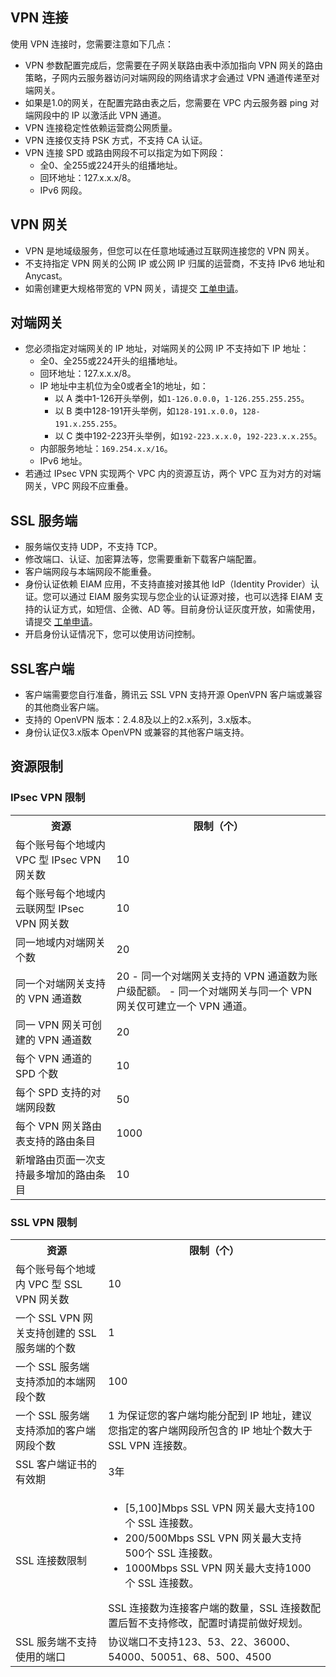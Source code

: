## VPN 连接
使用 VPN 连接时，您需要注意如下几点：
 - VPN 参数配置完成后，您需要在子网关联路由表中添加指向 VPN 网关的路由策略，子网内云服务器访问对端网段的网络请求才会通过 VPN 通道传递至对端网关。
 - 如果是1.0的网关，在配置完路由表之后，您需要在 VPC 内云服务器 ping 对端网段中的 IP 以激活此 VPN 通道。
 - VPN 连接稳定性依赖运营商公网质量。
 - VPN 连接仅支持 PSK 方式，不支持 CA 认证。
 - VPN 连接 SPD 或路由网段不可以指定为如下网段：
   - 全0、全255或224开头的组播地址。
   - 回环地址：127.x.x.x/8。
   - IPv6 网段。

## VPN 网关
 - VPN 是地域级服务，但您可以在任意地域通过互联网连接您的 VPN 网关。
 - 不支持指定 VPN 网关的公网 IP 或公网 IP 归属的运营商，不支持 IPv6 地址和 Anycast。
 - 如需创建更大规格带宽的 VPN 网关，请提交 [工单申请](https://console.cloud.tencent.com/workorder/category)。

## 对端网关
 - 您必须指定对端网关的 IP 地址，对端网关的公网 IP 不支持如下 IP 地址：
   - 全0、全255或224开头的组播地址。
   - 回环地址：127.x.x.x/8。
   - IP 地址中主机位为全0或者全1的地址，如：
     - 以 A 类中1-126开头举例，如`1-126.0.0.0`，`1-126.255.255.255`。
     - 以 B 类中128-191开头举例，如`128-191.x.0.0`，`128-191.x.255.255`。
     - 以 C 类中192-223开头举例，如`192-223.x.x.0`，`192-223.x.x.255`。
   - 内部服务地址：`169.254.x.x/16`。
   - IPv6 地址。
 - 若通过 IPsec VPN 实现两个 VPC 内的资源互访，两个 VPC 互为对方的对端网关，VPC 网段不应重叠。

## SSL 服务端
 - 服务端仅支持 UDP，不支持 TCP。
 - 修改端口、认证、加密算法等，您需要重新下载客户端配置。
 - 客户端网段与本端网段不能重叠。
 - 身份认证依赖 EIAM 应用，不支持直接对接其他 IdP（Identity Provider）认证。您可以通过 EIAM 服务实现与您企业的认证源对接，也可以选择 EIAM 支持的认证方式，如短信、企微、AD 等。目前身份认证灰度开放，如需使用，请提交 [工单申请](https://console.cloud.tencent.com/workorder/category)。
 - 开启身份认证情况下，您可以使用访问控制。

## SSL客户端
 - 客户端需要您自行准备，腾讯云 SSL VPN 支持开源 OpenVPN 客户端或兼容的其他商业客户端。
 - 支持的 OpenVPN 版本：2.4.8及以上的2.x系列，3.x版本。
 - 身份认证仅3.x版本 OpenVPN 或兼容的其他客户端支持。

## 资源限制

### IPsec VPN 限制
<table>
<tr>
<th>资源</th>
<th>限制（个）</th>
</tr>
<tr>
<td>每个账号每个地域内 VPC 型 IPsec VPN 网关数</td>
<td>10</td>
</tr>
<tr>
<td>每个账号每个地域内云联网型 IPsec VPN 网关数</td>
<td>10</td>
</tr>
<tr>
<td>同一地域内对端网关个数</td>
<td>20</td>
</tr>
<tr>
<td>同一个对端网关支持的 VPN 通道数</td>
<td>20

<dx-alert infotype="explain" title="">
- 同一个对端网关支持的 VPN 通道数为账户级配额。
- 同一个对端网关与同一个 VPN 网关仅可建立一个 VPN 通道。
</dx-alert>
</td>
</tr>
<tr>
<td>同一 VPN 网关可创建的 VPN 通道数</td>
<td>20</td>
</tr>
<tr>
<td>每个 VPN 通道的 SPD 个数</td>
<td>10</td>
</tr>
<tr>
<td>每个 SPD 支持的对端网段数</td>
<td>50</td>
</tr>
<tr>
<td>每个 VPN 网关路由表支持的路由条目</td>
<td>1000</td>
</tr>
<tr>
<td>新增路由页面一次支持最多增加的路由条目</td>
<td>10</td>
</tr>
</table>

### SSL VPN 限制
<table>
<tr>
<th>资源</th>
<th>限制（个）</th>
</tr>
<tr>
<td>每个账号每个地域内 VPC 型 SSL VPN 网关数</td>
<td>10</td>
</tr>
<tr>
<td>一个 SSL VPN 网关支持创建的 SSL 服务端的个数</td>
<td>1</td>
</tr>
<tr>
<td>一个 SSL 服务端支持添加的本端网段个数</td>
<td>100</td>
</tr>
<tr>
<td>一个 SSL 服务端支持添加的客户端网段个数</td>
<td>1
<dx-alert infotype="explain" title="">
为保证您的客户端均能分配到 IP 地址，建议您指定的客户端网段所包含的 IP 地址个数大于 SSL VPN 连接数。
</dx-alert>
</td>
</tr>
<tr>
<td>SSL 客户端证书的有效期</td>
<td>3年</td>
</tr>
<tr>
<td>SSL 连接数限制</td>
<td><ul><li>[5,100]Mbps SSL VPN 网关最大支持100个 SSL 连接数。</li><li>200/500Mbps SSL VPN 网关最大支持500个 SSL 连接数。</li><li>1000Mbps SSL VPN 网关最大支持1000个 SSL 连接数。</li></ul>
<dx-alert infotype="explain" title="">
SSL 连接数为连接客户端的数量，SSL 连接数配置后暂不支持修改，配置时请提前做好规划。
</dx-alert>
</td>
</tr>
<tr>
<td>SSL 服务端不支持使用的端口</td>
<td>协议端口不支持123、53、22、36000、54000、50051、68、500、4500</td>
</tr>
</table>
